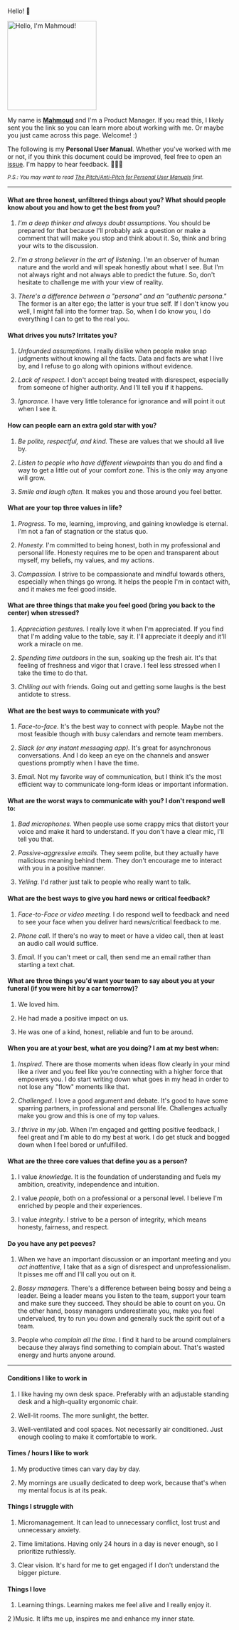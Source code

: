 Hello! 👋

<img src="https://avatars.githubusercontent.com/u/70662685?v=4" alt="Hello, I'm Mahmoud!" width="200"/>

My name is [**Mahmoud**](https://www.howtopronounce.com/mahmoud) and I'm a Product Manager. If you read this, I likely sent you the link so you can learn more about working with me. Or maybe you just came across this page. Welcome! :)

The following is my **Personal User Manual**. Whether you've worked with me or not, if you think this document could be improved, feel free to open an [issue](https://github.com/moudhamam/moudhamam.github.io/issues/new). I'm happy to hear feedback. 👨🏼‍💻

<sub>*P.S.: You may want to read [The Pitch/Anti-Pitch for Personal User Manuals](https://betterprogramming.pub/personal-user-manuals-the-good-the-bad-and-the-template-7b80db5044ea) first.*</sub>

---

#### What are three honest, unfiltered things about you? What should people know about you and how to get the best from you? 
1) *I'm a deep thinker and always doubt assumptions.* You should be prepared for that because I'll probably ask a question or make a comment that will make you stop and think about it. So, think and bring your wits to the discussion.
  
2) *I'm a strong believer in the art of listening.* I'm an observer of human nature and the world and will speak honestly about what I see. But I'm not always right and not always able to predict the future. So, don't hesitate to challenge me with your view of reality.
  
3) *There's a difference between a "persona" and an "authentic persona."* The former is an alter ego; the latter is your true self. If I don't know you well, I might fall into the former trap. So, when I do know you, I do everything I can to get to the real you.

#### What drives you nuts? Irritates you?
1) *Unfounded assumptions.* I really dislike when people make snap judgments without knowing all the facts. Data and facts are what I live by, and I refuse to go along with opinions without evidence.
  
2) *Lack of respect.* I don't accept being treated with disrespect, especially from someone of higher authority. And I'll tell you if it happens.
  
3) *Ignorance.* I have very little tolerance for ignorance and will point it out when I see it.

#### How can people earn an extra gold star with you?
1) *Be polite, respectful, and kind.* These are values that we should all live by.

2) *Listen to people who have different viewpoints* than you do and find a way to get a little out of your comfort zone. This is the only way anyone will grow.

3) *Smile and laugh often.* It makes you and those around you feel better.
  
#### What are your top three values in life?
1) *Progress.* To me, learning, improving, and gaining knowledge is eternal. I’m not a fan of stagnation or the status quo.

2) *Honesty.* I'm committed to being honest, both in my professional and personal life. Honesty requires me to be open and transparent about myself, my beliefs, my values, and my actions.

3) *Compassion.* I strive to be compassionate and mindful towards others, especially when things go wrong. It helps the people I'm in contact with, and it makes me feel good inside.
  
#### What are three things that make you feel good (bring you back to the center) when stressed? 
1) *Appreciation gestures.* I really love it when I'm appreciated. If you find that I'm adding value to the table, say it. I'll appreciate it deeply and it'll work a miracle on me.
 
2) *Spending time outdoors* in the sun, soaking up the fresh air. It's that feeling of freshness and vigor that I crave. I feel less stressed when I take the time to do that.

3) *Chilling out* with friends. Going out and getting some laughs is the best antidote to stress.

#### What are the best ways to communicate with you?
1) *Face-to-face.* It's the best way to connect with people. Maybe not the most feasible though with busy calendars and remote team members.

2) *Slack (or any instant messaging app).* It's great for asynchronous conversations. And I do keep an eye on the channels and answer questions promptly when I have the time.

3) *Email.* Not my favorite way of communication, but I think it's the most efficient way to communicate long-form ideas or important information.

#### What are the worst ways to communicate with you? I don't respond well to: 
1) *Bad microphones.* When people use some crappy mics that distort your voice and make it hard to understand. If you don't have a clear mic, I'll tell you that.

2) *Passive-aggressive emails.* They seem polite, but they actually have malicious meaning behind them. They don't encourage me to interact with you in a positive manner.

3) *Yelling.* I'd rather just talk to people who really want to talk.

#### What are the best ways to give you hard news or critical feedback? 
1) *Face-to-Face or video meeting.* I do respond well to feedback and need to see your face when you deliver hard news/critical feedback to me.

2) *Phone call.* If there's no way to meet or have a video call, then at least an audio call would suffice. 

3) *Email.* If you can't meet or call, then send me an email rather than starting a text chat.

#### What are three things you'd want your team to say about you at your funeral (if you were hit by a car tomorrow)? 
1) We loved him.

2) He had made a positive impact on us.

3) He was one of a kind, honest, reliable and fun to be around.

#### When you are at your best, what are you doing? I am at my best when: 
1) *Inspired.* There are those moments when ideas flow clearly in your mind like a river and you feel like you're connecting with a higher force that empowers you. I do start writing down what goes in my head in order to not lose any "flow" moments like that.

2) *Challenged.* I love a good argument and debate. It's good to have some sparring partners, in professional and personal life. Challenges actually make you grow and this is one of my top values.

3) *I thrive in my job.* When I'm engaged and getting positive feedback, I feel great and I'm able to do my best at work. I do get stuck and bogged down when I feel bored or unfulfilled.

#### What are the three core values that define you as a person?
1) I value *knowledge.* It is the foundation of understanding and fuels my ambition, creativity, independence and intuition.

2) I value *people*, both on a professional or a personal level. I believe I'm enriched by people and their experiences.

3) I value *integrity*. I strive to be a person of integrity, which means honesty, fairness, and respect.

#### Do you have any pet peeves?
1) When we have an important discussion or an important meeting and you *act inattentive*, I take that as a sign of disrespect and unprofessionalism. It pisses me off and I'll call you out on it.

2) *Bossy managers.* There's a difference between being bossy and being a leader. Being a leader means you listen to the team, support your team and make sure they succeed. They should be able to count on you. On the other hand, bossy managers underestimate you, make you feel undervalued, try to run you down and generally suck the spirit out of a team. 

3) People who *complain all the time.* I find it hard to be around complainers because they always find something to complain about. That's wasted energy and hurts anyone around.

---

#### Conditions I like to work in
1) I like having my own desk space. Preferably with an adjustable standing desk and a high-quality ergonomic chair.

2) Well-lit rooms. The more sunlight, the better.

3) Well-ventilated and cool spaces. Not necessarily air conditioned. Just enough cooling to make it comfortable to work.

#### Times / hours I like to work
1) My productive times can vary day by day.

2) My mornings are usually dedicated to deep work, because that's when my mental focus is at its peak.

#### Things I struggle with
1) Micromanagement. It can lead to unnecessary conflict, lost trust and unnecessary anxiety.

2) Time limitations. Having only 24 hours in a day is never enough, so I prioritize ruthlessly.

3) Clear vision. It's hard for me to get engaged if I don't understand the bigger picture.

#### Things I love
1) Learning things. Learning makes me feel alive and I really enjoy it.

2 )Music. It lifts me up, inspires me and enhance my inner state.

